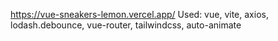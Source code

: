 https://vue-sneakers-lemon.vercel.app/
Used:
  vue, vite, axios, lodash.debounce, vue-router, tailwindcss, auto-animate

